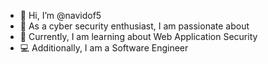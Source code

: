 - 👋 Hi, I’m @navidof5
- 👀 As a cyber security enthusiast, I am passionate about 
- 🌱 Currently, I am learning about Web Application Security 
- 💻 Additionally, I am a Software Engineer
<!---
navidof5/navidof5 is a ✨ special ✨ repository because its `README.md` (this file) appears on your GitHub profile.
You can click the Preview link to take a look at your changes.
--->
